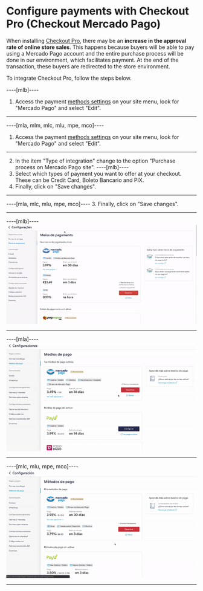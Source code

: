 # Configure payments with Checkout Pro (Checkout Mercado Pago)
 
When installing [Checkout Pro](/developers/en/docs/checkout-pro/landing), there may be an **increase in the approval rate of online store sales**. This happens because buyers will be able to pay using a Mercado Pago account and the entire purchase process will be done in our environment, which facilitates payment. At the end of the transaction, these buyers are redirected to the store environment.
 
To integrate Checkout Pro, follow the steps below.

----[mlb]---- 

1. Access the payment [methods settings](https://lojavirtualnuvem.com.br/admin/payments/) on your site menu, look for "Mercado Pago" and select "Edit".

------------
----[mla, mlm, mlc, mlu, mpe, mco]----
1. Access the payment [methods settings](https://mitiendanube.com/admin/payments/) on your site menu, look for "Mercado Pago" and select "Edit".

------------
2. In the item "Type of integration" change to the option "Purchase process on Mercado Pago site".
----[mlb]---- 
3. Select which types of payment you want to offer at your checkout. These can be Credit Card, Boleto Bancario and PIX.
4. Finally, click on "Save changes".

------------
----[mla, mlc, mlu, mpe, mco]----
3. Finally, click on "Save changes". 

------------

----[mlb]----
![Payments Checkout Pro - Nuvem Shop](/images/nuvemshop/nuvemshop_checkout_redirect_3.gif)

------------
----[mla]----
![Payments Checkout Pro - Nuvem Shop](/images/nuvemshop/ar_tiendanube_checkout_redirect.gif)

------------
----[mlc, mlu, mpe, mco]----
![Payments Checkout Pro - Nuvem Shop](/images/nuvemshop/mx_tiendanube_checkout_redirect.gif)

------------